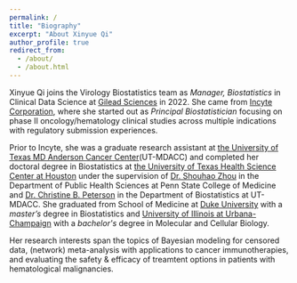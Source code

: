 ```yaml
---
permalink: /
title: "Biography"
excerpt: "About Xinyue Qi"
author_profile: true
redirect_from: 
  - /about/
  - /about.html
---
```

Xinyue Qi joins the Virology Biostatistics team as *Manager, Biostatistics* in Clinical Data Science at [Gilead Sciences](https://www.gilead.com/) in 2022. She came from [Incyte Corporation](https://www.incyte.com/), where she started out as *Principal Biostatistician* focusing on phase II oncology/hematology clinical studies across multiple indications with regulatory submission experiences.

Prior to Incyte, she was a graduate research assistant at [the University of Texas MD Anderson Cancer Center](https://www.mdanderson.org/)(UT-MDACC) and completed her doctoral degree in Biostatistics at [the University of Texas Health Science Center at Houston](https://www.uth.edu/) under the supervision of 
[Dr. Shouhao Zhou](https://sites.psu.edu/szhou/) in the Department of Public Health Sciences at Penn State College of Medicine  and [Dr. Christine B. Peterson](https://odin.mdacc.tmc.edu/~cbpeterson/) in the Department of Biostatistics at UT-MDACC. She graduated from School of Medicine at [Duke University](https://duke.edu/) with a *master’s* degree in Biostatistics and [University of Illinois at Urbana-Champaign](https://illinois.edu/) with a *bachelor's* degree in Molecular and Cellular Biology.

Her research interests span the topics of Bayesian modeling for censored data, (network) meta-analysis with applications to cancer immunotherapies, and evaluating the safety & efficacy of treamtent options in patients with hematological malignancies.
